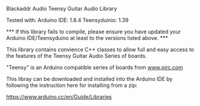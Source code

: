 Blackaddr Audio
Teensy Guitar Audio Library

Tested with:
Arduino IDE: 1.8.4
Teensyduinio: 1.39

*** If this library fails to compile, please ensure you have updated your Arduino IDE/Teensyduino at least to the versions listed above. ***

This library contains convience C++ classes to allow full and easy access to the features of the Teensy Guitar Audio Series of boards.

"Teensy" is an Arduino compatible series of boards from www.pjrc.com

This libray can be downloaded and installed into the Arduino IDE by following the instruction here for installing from a zip:

https://www.arduino.cc/en/Guide/Libraries


